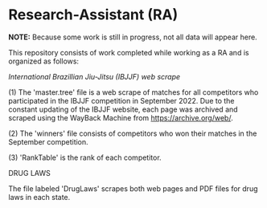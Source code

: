 # Research-Assistant (RA)
**NOTE:** Because some work is still in progress, not all data will appear here.

This repository consists of work completed while working as a RA and is organized as follows: 

*International Brazillian Jiu-Jitsu (IBJJF) web scrape*

(1) The 'master.tree' file is a web scrape of matches for all competitors who participated in the IBJJF competition in September 2022. Due to the constant updating of the IBJJF website, each page was archived and scraped using the WayBack Machine from https://archive.org/web/. 

(2) The 'winners' file consists of competitors who won their matches in the September competition.

(3) 'RankTable' is the rank of each competitor.

DRUG LAWS

The file labeled 'DrugLaws' scrapes both web pages and PDF files for drug laws in each state.

